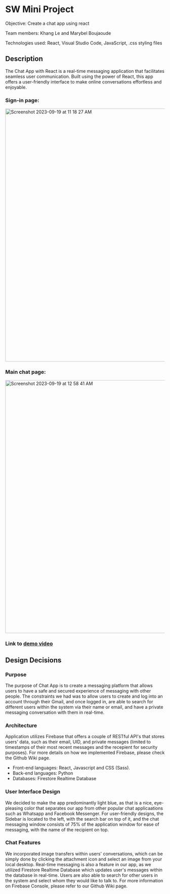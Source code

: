# SW Mini Project
Objective: Create a chat app using react

Team members: Khang Le and Marybel Boujaoude

Technologies used: React, Visual Studio Code, JavaScript, .css styling files 

## Description
The Chat App with React is a real-time messaging application that facilitates seamless user communication. Built using the power of React, this app offers a user-friendly interface to make online conversations effortless and enjoyable.

### Sign-in page: 

<img width="800" alt="Screenshot 2023-09-19 at 11 18 27 AM" src="https://github.com/Khangxlei/EC463_Mini_Project/assets/91172956/cfd8b377-ca91-4af4-9de4-e298b227dd47">

### Main chat page: 

<img width="800" alt="Screenshot 2023-09-19 at 12 58 41 AM" src="https://github.com/Khangxlei/EC463_Mini_Project/assets/91172956/caf8b2a4-b276-4125-a3b7-d77666e293c2">

### Link to [demo video](https://drive.google.com/file/d/10pgVwTI59t4mTIqQv7qtJ8Ed07rdz_gs/view?usp=sharing)


## Design Decisions

### Purpose

The purpose of Chat App is to create a messaging platform that allows users to have a safe and secured experience of messaging with other people. The constraints we had was to allow users to create and log into an account through their Gmail, and once logged in, are able to search for different users within the system via their name or email, and have a private messaging conversation with them in real-time. 

### Architecture

Application utilizes Firebase that offers a couple of RESTful API's that stores users' data, such as their email, UID, and private messages (limited to timestamps of their most recent messages and the recepient for security purposes). For more details on how we implemented Firebase, please check the Github Wiki page. 
* Front-end languages: React, Javascript and CSS (Sass).
* Back-end languages: Python
* Databases: Firestore Realtime Database

### User Interface Design 

We decided to make the app predominantly light blue, as that is a nice, eye-pleasing color that separates our app from other popular chat applicaations such as Whatsapp and Facebook Messenger. For user-friendly designs, the Sidebar is located to the left, with the search bar on top of it, and the chat messaging window consists of 75% of the application window for ease of messaging, with the name of the recipient on top. 

### Chat Features

We incorporated image transfers within users' conversations, which can be simply done by clicking the attachment icon and select an image from your local desktop. Real-time messaging is also a feature in our app, as we utilized Firestore Realtime Database which updates user's messages within the database in real-time. Users are also able to search for other users in the system and select whom they would like to talk to. For more information on Firebase Console, please refer to our Github Wiki page. 


